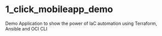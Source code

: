 # 1_click_mobileapp_demo
Demo Application to show the power of IaC automation using Terraform, Ansible and OCI CLI
